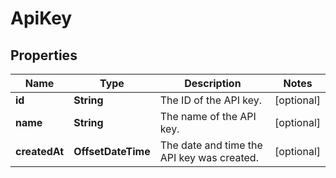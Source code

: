 

# ApiKey


## Properties

| Name | Type | Description | Notes |
|------------ | ------------- | ------------- | -------------|
|**id** | **String** | The ID of the API key. |  [optional] |
|**name** | **String** | The name of the API key. |  [optional] |
|**createdAt** | **OffsetDateTime** | The date and time the API key was created. |  [optional] |



